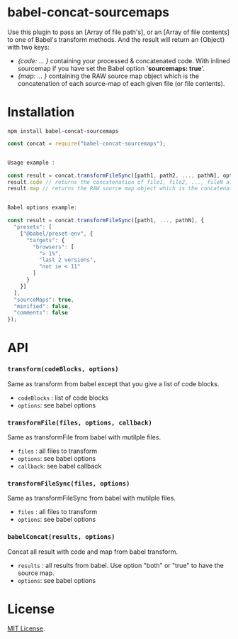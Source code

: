 # babel-concat-sourcemaps
Use this plugin to pass an [Array of file path's], or an [Array of file contents] to one of Babel's transform methods. And the result will return an {Object} with two keys: 
- *{code: ... }* containing your processed & concatenated code. With inlined sourcemap if you have set the Babel option '**sourcemaps: true**'.
- *{map: ... }* containing the RAW source map object which is the concatenation of each source-map of each given file (or file contents).


Installation
============

`npm install babel-concat-sourcemaps`

```js
const concat = require("babel-concat-sourcemaps");


Usage example :

const result = concat.transformFileSync([path1, path2, ..., pathN], options);
result.code // returns the concatenation of file1, file2, ..., fileN after they have been processed by Babel (Sourcemap is inlined if the babel option has been set to true)
result.map // returns the RAW source map object which is the concatenation of each source-map of each given file (or block of code).


Babel options example:

const result = concat.transformFileSync([path1, ..., pathN], {
  "presets": [
    ["@babel/preset-env", { 
      "targets": { 
        "browsers": [
          "> 1%",
          "last 2 versions",
          "not ie < 11"
        ]
      } 
    }]
  ],
  "sourceMaps": true,
  "minified": false,
  "comments": false
});
```

API
===

### `transform(codeBlocks, options)` ###

Same as transform from babel except that you give a list of code blocks.

- `codeBlocks` : list of code blocks
- `options`: see babel options

### `transformFile(files, options, callback)` ###

Same as transformFile from babel with mutilple files.

- `files` : all files to transform
- `options`: see babel options
- `callback`: see babel callback

### `transformFileSync(files, options)` ###

Same as transformFileSync from babel with mutilple files.

- `files` : all files to transform
- `options`: see babel options

### `babelConcat(results, options)` ###

Concat all result with code and map from babel transform.

- `results` : all results from babel. Use option "both" or "true" to have the source map.
- `options`: see babel options


License
=======

[MIT License](LICENSE).
